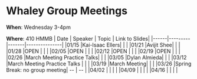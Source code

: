 # Whaley Group Meetings 
**When**: Wednesday 3-4pm

**Where**: 410 HMMB
| Date | Speaker | Topic | Link to Slides|
|------|---------|-------|---------------|
|01/15 |Kai-Isaac Ellers|  |  |
|01/21 |Avijit Shee|  | |
|01/28 |OPEN |  | |
|02/05 |OPEN |  | |
|02/12 |OPEN |  | |
|02/19 |OPEN |  | |
|02/26 |March Meeting Practice Talks|   | |
|03/05 |Dylan Almieda| | |
|03/12 |March Meeting Practice Talks |  | |
|03/19 |March Meeting|  | |
|03/26 |Spring Break: no group meeting| -- | -- |
|04/02 | |  | |
|04/09 | |  | |
|04/16 | |  | |
